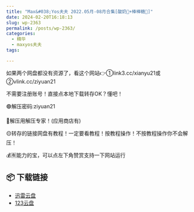 ```yaml
---
title: "Max&#038;Yos夫夫 2022.05月-08月合集[酸奶🥛+棒棒糖🍭]"
date: 2024-02-20T16:18:13
slug: wp-2363
permalink: /posts/wp-2363/
categories:
  - 精华
  - maxyos夫夫
tags:

---
```


如果两个网盘都没有资源了，看这个网站👉①link3.cc/xianyu21或②vlink.cc/ziyuan21

不需要注册账号！直接点本地下载转存OK？懂吧！

🟢解压密码:ziyuan21

🔵解压用解压专家！(应用商店有)

🟡转存的链接网盘有教程！一定要看教程！按教程操作！不按教程操作你不会解压！

💰🈶能力的宝，可以点左下角赞赏支持一下网站运行

## 📦 下载链接
- [迅雷云盘](https://blziyuan21.com/pay-download/2363?key=9836e93191&down_id=0)
- [123云盘](https://blziyuan21.com/pay-download/2363?key=9836e93191&down_id=1)

